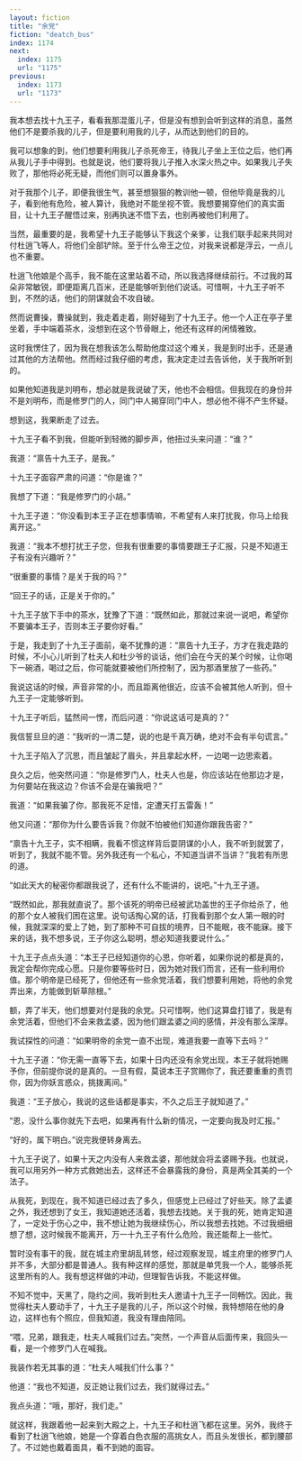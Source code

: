 ```yaml
---
layout: fiction
title: "余党"
fiction: "deatch_bus"
index: 1174
next:
  index: 1175
  url: "1175"
previous:
  index: 1173
  url: "1173"
---
```

我本想去找十九王子，看看我那混蛋儿子，但是没有想到会听到这样的消息，虽然他们不是要杀我的儿子，但是要利用我的儿子，从而达到他们的目的。

我可以想象的到，他们想要利用我儿子杀死帝王，待我儿子坐上王位之后，他们再从我儿子手中得到。也就是说，他们要将我儿子推入水深火热之中。如果我儿子失败了，那他将必死无疑，而他们则可以置身事外。

对于我那个儿子，即便我很生气，甚至想狠狠的教训他一顿，但他毕竟是我的儿子，看到他有危险，被人算计，我绝对不能坐视不管。我想要揭穿他们的真实面目，让十九王子醒悟过来，别再执迷不悟下去，也别再被他们利用了。

当然，最重要的是，我希望十九王子能够认下我这个亲爹，让我们联手起来共同对付杜逍飞等人，将他们全部铲除。至于什么帝王之位，对我来说都是浮云，一点儿也不重要。

杜逍飞他娘是个高手，我不能在这里站着不动，所以我选择继续前行。不过我的耳朵非常敏锐，即便距离几百米，还是能够听到他们说话。可惜啊，十九王子听不到，不然的话，他们的阴谋就会不攻自破。

然而说曹操，曹操就到，我走着走着，刚好碰到了十九王子。他一个人正在亭子里坐着，手中端着茶水，没想到在这个节骨眼上，他还有这样的闲情雅致。

这时我愣住了，因为我在想我该怎么帮助他度过这个难关，我是到时出手，还是通过其他的方法帮他。然而经过我仔细的考虑，我决定走过去告诉他，关于我所听到的。

如果他知道我是刘明布，想必就是我说破了天，他也不会相信。但我现在的身份并不是刘明布，而是修罗门的人，同门中人揭穿同门中人，想必他不得不产生怀疑。

想到这，我果断走了过去。

十九王子看不到我，但能听到轻微的脚步声，他扭过头来问道：“谁？”

我道：“禀告十九王子，是我。”

十九王子面容严肃的问道：“你是谁？”

我想了下道：“我是修罗门的小胡。”

十九王子道：“你没看到本王子正在想事情嘛，不希望有人来打扰我，你马上给我离开这。”

我道：“我本不想打扰王子您，但我有很重要的事情要跟王子汇报，只是不知道王子有没有兴趣听？”

“很重要的事情？是关于我的吗？”

“回王子的话，正是关于你的。”

十九王子放下手中的茶水，犹豫了下道：“既然如此，那就过来说一说吧，希望你不要骗本王子，否则本王子要你好看。”

于是，我走到了十九王子面前，毫不犹豫的道：“禀告十九王子，方才在我走路的时候，不小心儿听到了杜夫人和杜少爷的谈话，他们会在今天的某个时候，让你喝下一碗酒，喝过之后，你可能就要被他们所控制了，因为那酒里放了一些药。”

我说这话的时候，声音非常的小，而且距离他很近，应该不会被其他人听到，但十九王子一定能够听到。

十九王子听后，猛然间一愣，而后问道：“你说这话可是真的？”

我信誓旦旦的道：“我听的一清二楚，说的也是千真万确，绝对不会有半句谎言。”

十九王子陷入了沉思，而且皱起了眉头，并且拿起水杯，一边喝一边思索着。

良久之后，他突然问道：“你是修罗门人，杜夫人也是，你应该站在他那边才是，为何要站在我这边？你该不会是在骗我吧？”

我道：“如果我骗了你，那我死不足惜，定遭天打五雷轰！”

他又问道：“那你为什么要告诉我？你就不怕被他们知道你跟我告密？”

“禀告十九王子，实不相瞒，我看不惯这样背后耍阴谋的小人，我不听到就罢了，听到了，我就不能不管。另外我还有一个私心，不知道当讲不当讲？”我若有所思的道。

“如此天大的秘密你都跟我说了，还有什么不能讲的，说吧。”十九王子道。

“既然如此，那我就直说了。那个该死的明帝已经被武功盖世的王子你给杀了，他的那个女人被我们困在这里。说句话掏心窝的话，打我看到那个女人第一眼的时候，我就深深的爱上了她，到了那种不可自拔的境界，日不能眠，夜不能寐。接下来的话，我不想多说，王子你这么聪明，想必知道我要说什么。”

十九王子点点头道：“本王子已经知道你的心思，你听着，如果你说的都是真的，我定会帮你完成心愿。只是你要等些时日，因为她对我们而言，还有一些利用价值。那个明帝是已经死了，但他还有一些余党活着，我们想要利用她，将他的余党弄出来，方能做到斩草除根。”

额，弄了半天，他们想要对付是我的余党。只可惜啊，他们这算盘打错了，我是有余党活着，但他们不会来救孟婆，因为他们跟孟婆之间的感情，并没有那么深厚。

我试探性的问道：“如果明帝的余党一直不出现，难道我要一直等下去吗？”

十九王子道：“你无需一直等下去，如果十日内还没有余党出现，本王子就将她赐予你，但前提你说的是真的。一旦有假，莫说本王子赏赐你了，我还要重重的责罚你，因为你妖言惑众，挑拨离间。”

我道：“王子放心，我说的这些话都是事实，不久之后王子就知道了。”

“恩，没什么事你就先下去吧，如果再有什么新的情况，一定要向我及时汇报。”

“好的，属下明白。”说完我便转身离去。

十九王子说了，如果十天之内没有人来救孟婆，那他就会将孟婆赐予我。也就说，我可以用另外一种方式救她出去，这样还不会暴露我的身份，真是两全其美的一个法子。

从我死，到现在，我不知道已经过去了多久，但感觉上已经过了好些天。除了孟婆之外，我还想到了女王，我知道她还活着，我想去找她。关于我的死，她肯定知道了，一定处于伤心之中，我不想让她为我继续伤心，所以我想去找她。不过我细细想了想，这时候我不能离开，万一十九王子有什么危险，我还能帮上一些忙。

暂时没有事干的我，就在城主府里胡乱转悠，经过观察发现，城主府里的修罗门人并不多，大部分都是普通人。我有种这样的感觉，那就是单凭我一个人，能够杀死这里所有的人。我有想这样做的冲动，但理智告诉我，不能这样做。

不知不觉中，天黑了，隐约之间，我听到杜夫人邀请十九王子一同畅饮。因此，我觉得杜夫人要动手了，十九王子是我的儿子，所以这个时候，我特想陪在他的身边，这样也有个照应，但我知道，我没有理由陪同。

“喂，兄弟，跟我走，杜夫人喊我们过去。”突然，一个声音从后面传来，我回头一看，是一个修罗门人在喊我。

我装作若无其事的道：“杜夫人喊我们什么事？”

他道：“我也不知道，反正她让我们过去，我们就得过去。”

我点头道：“哦，那好，我们走。”

就这样，我跟着他一起来到大殿之上，十九王子和杜逍飞都在这里。另外，我终于看到了杜逍飞他娘，她是一个穿着白色衣服的高挑女人，而且头发很长，都到腰部了。不过她也戴着面具，看不到她的面容。